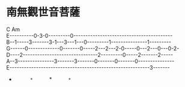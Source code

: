 南無觀世音菩薩
======
   C                               Am  
E----------0-3-0---------0-----------------------------------------  
B--1-----3-------3-1---3---1---0---------1---------------1---------  
G------0-------------0-------0-----2---2---2-0-----0---2---0---0-2-  
D----2-------------------------------2---------0-----2-------2-----  
A--3---------------3-------3-------0-------0-------0---------------  
E----------------------------------------------------------3-------  
   *   `   `   `   *   `   `   `   *   `   `   `   *   `   `   `  